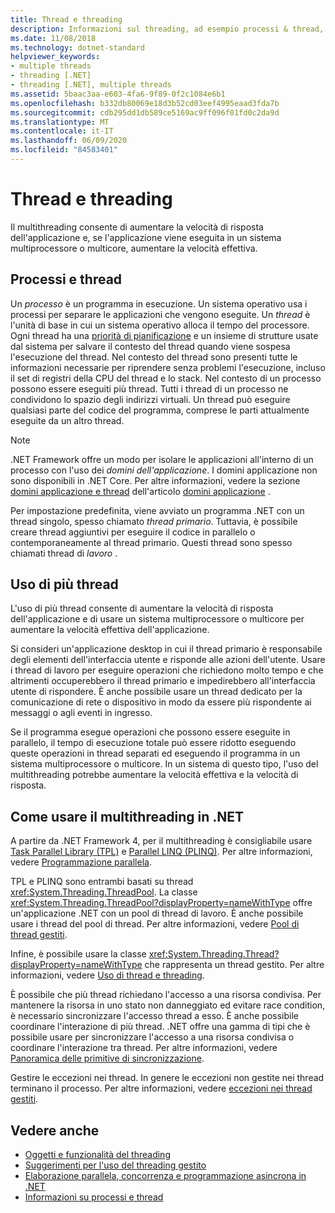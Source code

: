```yaml
---
title: Thread e threading
description: Informazioni sul threading, ad esempio processi & thread, quando usare più thread, & come usare il multithreading per aumentare la velocità di risposta o la velocità effettiva in .NET.
ms.date: 11/08/2018
ms.technology: dotnet-standard
helpviewer_keywords:
- multiple threads
- threading [.NET]
- threading [.NET], multiple threads
ms.assetid: 5baac3aa-e603-4fa6-9f89-0f2c1084e6b1
ms.openlocfilehash: b332db80069e18d3b52cd03eef4995eaad3fda7b
ms.sourcegitcommit: cdb295dd1db589ce5169ac9ff096f01fd0c2da9d
ms.translationtype: MT
ms.contentlocale: it-IT
ms.lasthandoff: 06/09/2020
ms.locfileid: "84583401"
---
```

# <a name="threads-and-threading"></a>Thread e threading

Il multithreading consente di aumentare la velocità di risposta dell'applicazione e, se l'applicazione viene eseguita in un sistema multiprocessore o multicore, aumentare la velocità effettiva.

## <a name="processes-and-threads"></a>Processi e thread

Un *processo* è un programma in esecuzione. Un sistema operativo usa i processi per separare le applicazioni che vengono eseguite. Un *thread* è l'unità di base in cui un sistema operativo alloca il tempo del processore. Ogni thread ha una [priorità di pianificazione](scheduling-threads.md) e un insieme di strutture usate dal sistema per salvare il contesto del thread quando viene sospesa l'esecuzione del thread. Nel contesto del thread sono presenti tutte le informazioni necessarie per riprendere senza problemi l'esecuzione, incluso il set di registri della CPU del thread e lo stack. Nel contesto di un processo possono essere eseguiti più thread. Tutti i thread di un processo ne condividono lo spazio degli indirizzi virtuali. Un thread può eseguire qualsiasi parte del codice del programma, comprese le parti attualmente eseguite da un altro thread.

> [!NOTE]
> .NET Framework offre un modo per isolare le applicazioni all'interno di un processo con l'uso dei *domini dell'applicazione*. I domini applicazione non sono disponibili in .NET Core. Per altre informazioni, vedere la sezione [domini applicazione e thread](../../framework/app-domains/application-domains.md#application-domains-and-threads) dell'articolo [domini applicazione](../../framework/app-domains/application-domains.md) .

Per impostazione predefinita, viene avviato un programma .NET con un thread singolo, spesso chiamato *thread primario*. Tuttavia, è possibile creare thread aggiuntivi per eseguire il codice in parallelo o contemporaneamente al thread primario. Questi thread sono spesso chiamati thread di *lavoro* .

## <a name="when-to-use-multiple-threads"></a>Uso di più thread

L'uso di più thread consente di aumentare la velocità di risposta dell'applicazione e di usare un sistema multiprocessore o multicore per aumentare la velocità effettiva dell'applicazione.

Si consideri un'applicazione desktop in cui il thread primario è responsabile degli elementi dell'interfaccia utente e risponde alle azioni dell'utente. Usare i thread di lavoro per eseguire operazioni che richiedono molto tempo e che altrimenti occuperebbero il thread primario e impedirebbero all'interfaccia utente di rispondere. È anche possibile usare un thread dedicato per la comunicazione di rete o dispositivo in modo da essere più rispondente ai messaggi o agli eventi in ingresso.

Se il programma esegue operazioni che possono essere eseguite in parallelo, il tempo di esecuzione totale può essere ridotto eseguendo queste operazioni in thread separati ed eseguendo il programma in un sistema multiprocessore o multicore. In un sistema di questo tipo, l'uso del multithreading potrebbe aumentare la velocità effettiva e la velocità di risposta.

## <a name="how-to-use-multithreading-in-net"></a>Come usare il multithreading in .NET

A partire da .NET Framework 4, per il multithreading è consigliabile usare [Task Parallel Library (TPL)](../parallel-programming/task-parallel-library-tpl.md) e [Parallel LINQ (PLINQ)](../parallel-programming/introduction-to-plinq.md). Per altre informazioni, vedere [Programmazione parallela](../parallel-programming/index.md).

TPL e PLINQ sono entrambi basati su thread <xref:System.Threading.ThreadPool>. La classe <xref:System.Threading.ThreadPool?displayProperty=nameWithType> offre un'applicazione .NET con un pool di thread di lavoro. È anche possibile usare i thread del pool di thread. Per altre informazioni, vedere [Pool di thread gestiti](the-managed-thread-pool.md).

Infine, è possibile usare la classe <xref:System.Threading.Thread?displayProperty=nameWithType> che rappresenta un thread gestito. Per altre informazioni, vedere [Uso di thread e threading](using-threads-and-threading.md).

È possibile che più thread richiedano l'accesso a una risorsa condivisa. Per mantenere la risorsa in uno stato non danneggiato ed evitare race condition, è necessario sincronizzare l'accesso thread a esso. È anche possibile coordinare l'interazione di più thread. .NET offre una gamma di tipi che è possibile usare per sincronizzare l'accesso a una risorsa condivisa o coordinare l'interazione tra thread. Per altre informazioni, vedere [Panoramica delle primitive di sincronizzazione](overview-of-synchronization-primitives.md).

Gestire le eccezioni nei thread. In genere le eccezioni non gestite nei thread terminano il processo. Per altre informazioni, vedere [eccezioni nei thread gestiti](exceptions-in-managed-threads.md).

## <a name="see-also"></a>Vedere anche

- [Oggetti e funzionalità del threading](threading-objects-and-features.md)
- [Suggerimenti per l'uso del threading gestito](managed-threading-best-practices.md)
- [Elaborazione parallela, concorrenza e programmazione asincrona in .NET](../parallel-processing-and-concurrency.md)
- [Informazioni su processi e thread](/windows/desktop/procthread/about-processes-and-threads)
